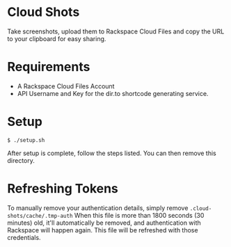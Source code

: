 Cloud Shots
===========

Take screenshots, upload them to Rackspace Cloud Files and copy the URL to your clipboard for easy sharing.

# Requirements

 * A Rackspace Cloud Files Account
 * API Username and Key for the dir.to shortcode generating service.

# Setup

`$ ./setup.sh`

After setup is complete, follow the steps listed. You can then remove this directory.

# Refreshing Tokens

To manually remove your authentication details, simply remove `.cloud-shots/cache/.tmp-auth`
When this file is more than 1800 seconds (30 minutes) old, it'll automatically be removed, and authentication with
Rackspace will happen again. This file will be refreshed with those credentials.
